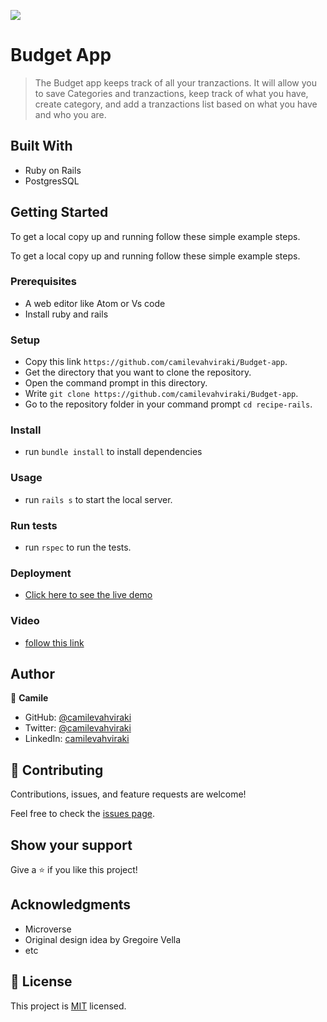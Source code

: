 ![](https://img.shields.io/badge/Microverse-blueviolet)

# Budget App

> The Budget app keeps track of all your tranzactions. It will allow you to save Categories and tranzactions,
> keep track of what you have, create category, and add a tranzactions list based on what you have and who you are.

## Built With

- Ruby on Rails
- PostgresSQL

## Getting Started

To get a local copy up and running follow these simple example steps.

To get a local copy up and running follow these simple example steps.

### Prerequisites

  - A web editor like Atom or Vs code
  - Install ruby and rails

### Setup
  - Copy this link `https://github.com/camilevahviraki/Budget-app`.
  - Get the directory that you want to clone the repository.
  - Open the command prompt in this directory.
  - Write `git clone https://github.com/camilevahviraki/Budget-app`.
  - Go to the repository folder in your command prompt `cd recipe-rails`.

### Install
  - run `bundle install` to install dependencies

### Usage
  - run `rails s` to start the local server.

### Run tests
  - run `rspec` to run the tests.

### Deployment
  - [Click here to see the live demo](https://limitless-anchorage-63328.herokuapp.com)

### Video
  - [follow this link](https://www.loom.com/share/a654e0db239f4f1ea12822d4ea078f51)

## Author

👤 **Camile**

- GitHub: [@camilevahviraki](https://github.com/camilevahviraki)
- Twitter: [@camilevahviraki](https://twitter.com/CamileVahviraki)
- LinkedIn: [camilevahviraki](https://www.linkedin.com/in/camile-vahviraki)

## 🤝 Contributing

Contributions, issues, and feature requests are welcome!

Feel free to check the [issues page](../../issues/).

## Show your support

Give a ⭐️ if you like this project!

## Acknowledgments
- Microverse
- Original design idea by Gregoire Vella
- etc

## 📝 License

This project is [MIT](./MIT.md) licensed.
